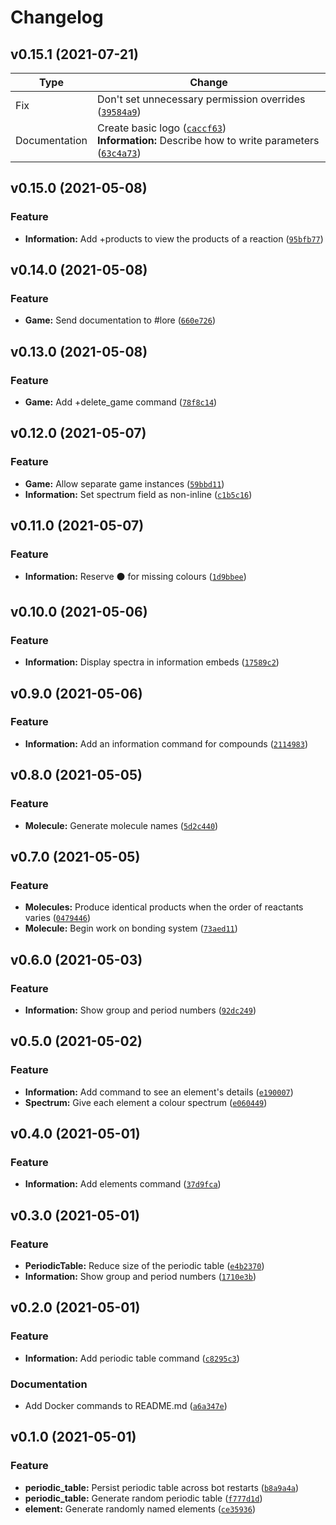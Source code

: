 # Changelog

<!--next-version-placeholder-->

## v0.15.1 (2021-07-21)
| Type | Change |
| --- | --- |
| Fix | Don't set unnecessary permission overrides ([`39584a9`](https://github.com/danth/starflake/commit/39584a94fb8eacdcf2392b17ac2f062aacf27f3f)) |
| Documentation | Create basic logo ([`caccf63`](https://github.com/danth/starflake/commit/caccf634faf60994ba3b11aaeab9677f4a7eefde))<br>**Information:** Describe how to write parameters ([`63c4a73`](https://github.com/danth/starflake/commit/63c4a733d2614fb8565f03db32ebeb7fe85da108)) |

## v0.15.0 (2021-05-08)
### Feature
* **Information:** Add +products to view the products of a reaction ([`95bfb77`](https://github.com/danth/starflake/commit/95bfb77dde5caaa803d413b5c79c69f54c896b2f))

## v0.14.0 (2021-05-08)
### Feature
* **Game:** Send documentation to #lore ([`660e726`](https://github.com/danth/starflake/commit/660e726287022c44fba740858e4d1fe6928d670b))

## v0.13.0 (2021-05-08)
### Feature
* **Game:** Add +delete_game command ([`78f8c14`](https://github.com/danth/starflake/commit/78f8c14c88ee6f0a245fc580bc2dff077adfe480))

## v0.12.0 (2021-05-07)
### Feature
* **Game:** Allow separate game instances ([`59bbd11`](https://github.com/danth/starflake/commit/59bbd1177bd3a498e75058df785ec5f5bd695376))
* **Information:** Set spectrum field as non-inline ([`c1b5c16`](https://github.com/danth/starflake/commit/c1b5c167b0584af738aecdb39108a560bc4668f0))

## v0.11.0 (2021-05-07)
### Feature
* **Information:** Reserve :black_circle: for missing colours ([`1d9bbee`](https://github.com/danth/starflake/commit/1d9bbeef61ba357330f6726870c8e09ee18b78cc))

## v0.10.0 (2021-05-06)
### Feature
* **Information:** Display spectra in information embeds ([`17589c2`](https://github.com/danth/starflake/commit/17589c28a084514a2ff093e3e47c3aeca43bb096))

## v0.9.0 (2021-05-06)
### Feature
* **Information:** Add an information command for compounds ([`2114983`](https://github.com/danth/starflake/commit/211498366a27da802e4e7796b9ba77ce925c285b))

## v0.8.0 (2021-05-05)
### Feature
* **Molecule:** Generate molecule names ([`5d2c440`](https://github.com/danth/starflake/commit/5d2c44057bca5702606d862c784d0271a06fabad))

## v0.7.0 (2021-05-05)
### Feature
* **Molecules:** Produce identical products when the order of reactants varies ([`0479446`](https://github.com/danth/starflake/commit/0479446f2ecb50687b01cb435c58f540d51ea555))
* **Molecule:** Begin work on bonding system ([`73aed11`](https://github.com/danth/starflake/commit/73aed11fd81e98749edf08d595f4f7bb2e1b52c9))

## v0.6.0 (2021-05-03)
### Feature
* **Information:** Show group and period numbers ([`92dc249`](https://github.com/danth/starflake/commit/92dc249ba8427c42bc82e5b9e9f4b90053ba0144))

## v0.5.0 (2021-05-02)
### Feature
* **Information:** Add command to see an element's details ([`e190007`](https://github.com/danth/starflake/commit/e190007f160038f6d3b4af861edf2574be49a4c3))
* **Spectrum:** Give each element a colour spectrum ([`e060449`](https://github.com/danth/starflake/commit/e06044913a3e335d9303d644b030720e9ee059aa))

## v0.4.0 (2021-05-01)
### Feature
* **Information:** Add elements command ([`37d9fca`](https://github.com/danth/starflake/commit/37d9fcaf0dfc53902689e374cfbed4c782f24a28))

## v0.3.0 (2021-05-01)
### Feature
* **PeriodicTable:** Reduce size of the periodic table ([`e4b2370`](https://github.com/danth/starflake/commit/e4b2370352f16085b122fe1f008d9bfb5751d364))
* **Information:** Show group and period numbers ([`1710e3b`](https://github.com/danth/starflake/commit/1710e3bcef3cdd3ca31a2e0a76516444627b3ad2))

## v0.2.0 (2021-05-01)
### Feature
* **Information:** Add periodic table command ([`c8295c3`](https://github.com/danth/starflake/commit/c8295c390ec3713057e81f44d5662b07e70247e5))

### Documentation
* Add Docker commands to README.md ([`a6a347e`](https://github.com/danth/starflake/commit/a6a347ec5dc833f1f20d30e6bb5fecaa11c510df))

## v0.1.0 (2021-05-01)
### Feature
* **periodic_table:** Persist periodic table across bot restarts ([`b8a9a4a`](https://github.com/danth/starflake/commit/b8a9a4a5a96b629e3580e7a610765d2c346dc89e))
* **periodic_table:** Generate random periodic table ([`f777d1d`](https://github.com/danth/starflake/commit/f777d1df4604f7291bd0a03073a18f2de0125b17))
* **element:** Generate randomly named elements ([`ce35936`](https://github.com/danth/starflake/commit/ce3593631c246364911ce5f039adf428bf349a15))
